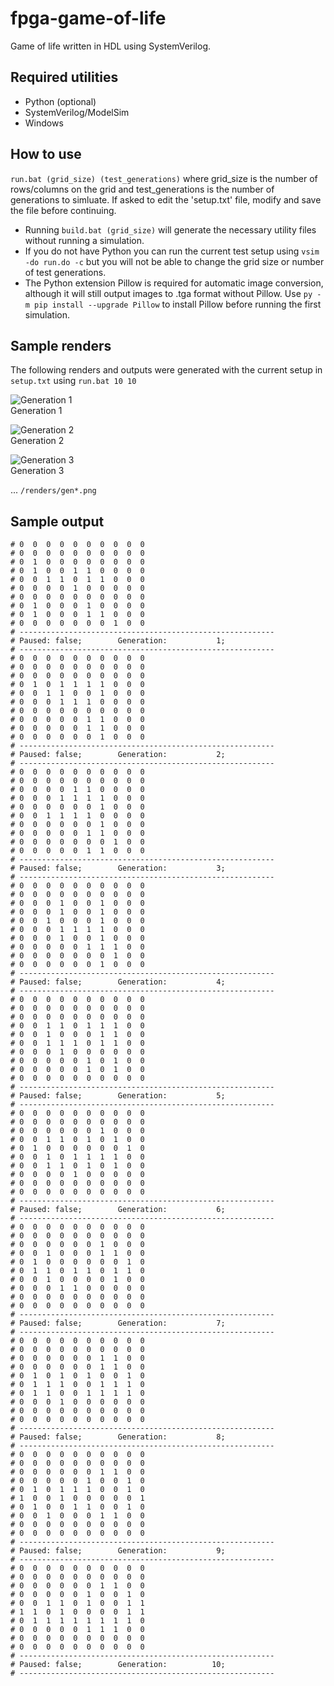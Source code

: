 # fpga-game-of-life
Game of life written in HDL using SystemVerilog.

## Required utilities
- Python (optional)
- SystemVerilog/ModelSim
- Windows

## How to use
`run.bat (grid_size) (test_generations)` where grid_size is the number of rows/columns on the grid and test_generations is the number of generations to simluate. If asked to edit the 'setup.txt' file, modify and save the file before continuing.
* Running `build.bat (grid_size)` will generate the necessary utility files without running a simulation.
* If you do not have Python you can run the current test setup using `vsim -do run.do -c` but you will not be able to change the grid size or number of test generations.
* The Python extension Pillow is required for automatic image conversion, although it will still output images to .tga format without Pillow.
Use `py -m pip install --upgrade Pillow` to install Pillow before running the first simulation.

## Sample renders
The following renders and outputs were generated with the current setup in `setup.txt` using `run.bat 10 10`

![Generation 1](./renders/gen1.png "Generation 1")<br>
Generation 1

![Generation 2](./renders/gen2.png "Generation 2")<br>
Generation 2

![Generation 3](./renders/gen3.png "Generation 3")<br>
Generation 3

... `/renders/gen*.png`

## Sample output
```
# 0  0  0  0  0  0  0  0  0  0
# 0  0  0  0  0  0  0  0  0  0
# 0  1  0  0  0  0  0  0  0  0
# 0  1  0  0  1  1  0  0  0  0  
# 0  0  1  1  0  1  1  0  0  0
# 0  0  0  0  1  0  0  0  0  0
# 0  0  0  0  0  0  0  0  0  0
# 0  1  0  0  0  1  0  0  0  0
# 0  1  0  0  0  1  1  0  0  0
# 0  0  0  0  0  0  0  1  0  0
# ---------------------------------------------------------
# Paused: false;        Generation:           1;
# ---------------------------------------------------------
# 0  0  0  0  0  0  0  0  0  0
# 0  0  0  0  0  0  0  0  0  0
# 0  0  0  0  0  0  0  0  0  0
# 0  1  0  1  1  1  1  0  0  0
# 0  0  1  1  0  0  1  0  0  0
# 0  0  0  1  1  1  0  0  0  0
# 0  0  0  0  0  0  0  0  0  0
# 0  0  0  0  0  1  1  0  0  0
# 0  0  0  0  0  1  1  0  0  0
# 0  0  0  0  0  0  1  0  0  0
# ---------------------------------------------------------
# Paused: false;        Generation:           2;
# ---------------------------------------------------------
# 0  0  0  0  0  0  0  0  0  0
# 0  0  0  0  0  0  0  0  0  0
# 0  0  0  0  1  1  0  0  0  0
# 0  0  0  1  1  1  1  0  0  0
# 0  0  0  0  0  0  1  0  0  0
# 0  0  1  1  1  1  0  0  0  0
# 0  0  0  0  0  0  1  0  0  0
# 0  0  0  0  0  1  1  0  0  0
# 0  0  0  0  0  0  0  1  0  0
# 0  0  0  0  0  1  1  0  0  0
# ---------------------------------------------------------
# Paused: false;        Generation:           3;
# ---------------------------------------------------------
# 0  0  0  0  0  0  0  0  0  0
# 0  0  0  0  0  0  0  0  0  0
# 0  0  0  1  0  0  1  0  0  0
# 0  0  0  1  0  0  1  0  0  0
# 0  0  1  0  0  0  1  0  0  0
# 0  0  0  1  1  1  1  0  0  0
# 0  0  0  1  0  0  1  0  0  0
# 0  0  0  0  0  1  1  1  0  0
# 0  0  0  0  0  0  0  1  0  0
# 0  0  0  0  0  0  1  0  0  0
# ---------------------------------------------------------
# Paused: false;        Generation:           4;
# ---------------------------------------------------------
# 0  0  0  0  0  0  0  0  0  0
# 0  0  0  0  0  0  0  0  0  0
# 0  0  0  0  0  0  0  0  0  0
# 0  0  1  1  0  1  1  1  0  0
# 0  0  1  0  0  0  1  1  0  0
# 0  0  1  1  1  0  1  1  0  0
# 0  0  0  1  0  0  0  0  0  0
# 0  0  0  0  0  1  0  1  0  0
# 0  0  0  0  0  1  0  1  0  0
# 0  0  0  0  0  0  0  0  0  0
# ---------------------------------------------------------
# Paused: false;        Generation:           5;
# ---------------------------------------------------------
# 0  0  0  0  0  0  0  0  0  0
# 0  0  0  0  0  0  0  0  0  0
# 0  0  0  0  0  0  1  0  0  0
# 0  0  1  1  0  1  0  1  0  0
# 0  1  0  0  0  0  0  0  1  0
# 0  0  1  0  1  1  1  1  0  0
# 0  0  1  1  0  1  0  1  0  0
# 0  0  0  0  1  0  0  0  0  0
# 0  0  0  0  0  0  0  0  0  0
# 0  0  0  0  0  0  0  0  0  0
# ---------------------------------------------------------
# Paused: false;        Generation:           6;
# ---------------------------------------------------------
# 0  0  0  0  0  0  0  0  0  0
# 0  0  0  0  0  0  0  0  0  0
# 0  0  0  0  0  0  1  0  0  0
# 0  0  1  0  0  0  1  1  0  0
# 0  1  0  0  0  0  0  0  1  0
# 0  1  1  0  1  1  0  1  1  0
# 0  0  1  0  0  0  0  1  0  0
# 0  0  0  1  1  0  0  0  0  0
# 0  0  0  0  0  0  0  0  0  0
# 0  0  0  0  0  0  0  0  0  0
# ---------------------------------------------------------
# Paused: false;        Generation:           7;
# ---------------------------------------------------------
# 0  0  0  0  0  0  0  0  0  0
# 0  0  0  0  0  0  0  0  0  0
# 0  0  0  0  0  0  1  1  0  0
# 0  0  0  0  0  0  1  1  0  0
# 0  1  0  1  0  1  0  0  1  0
# 0  1  1  1  0  0  1  1  1  0
# 0  1  1  0  0  1  1  1  1  0
# 0  0  0  1  0  0  0  0  0  0
# 0  0  0  0  0  0  0  0  0  0
# 0  0  0  0  0  0  0  0  0  0
# ---------------------------------------------------------
# Paused: false;        Generation:           8;
# ---------------------------------------------------------
# 0  0  0  0  0  0  0  0  0  0
# 0  0  0  0  0  0  0  0  0  0
# 0  0  0  0  0  0  1  1  0  0
# 0  0  0  0  0  1  0  0  1  0
# 0  1  0  1  1  1  0  0  1  0
# 1  0  0  1  0  0  0  0  0  1
# 0  1  0  0  1  1  0  0  1  0
# 0  0  1  0  0  0  1  1  0  0
# 0  0  0  0  0  0  0  0  0  0
# 0  0  0  0  0  0  0  0  0  0
# ---------------------------------------------------------
# Paused: false;        Generation:           9;
# ---------------------------------------------------------
# 0  0  0  0  0  0  0  0  0  0
# 0  0  0  0  0  0  0  0  0  0
# 0  0  0  0  0  0  1  1  0  0
# 0  0  0  0  0  1  0  0  1  0
# 0  0  1  1  0  1  0  0  1  1
# 1  1  0  1  0  0  0  0  1  1
# 0  1  1  1  1  1  1  1  1  0
# 0  0  0  0  0  1  1  1  0  0
# 0  0  0  0  0  0  0  0  0  0
# 0  0  0  0  0  0  0  0  0  0
# ---------------------------------------------------------
# Paused: false;        Generation:          10;
# ---------------------------------------------------------
```
